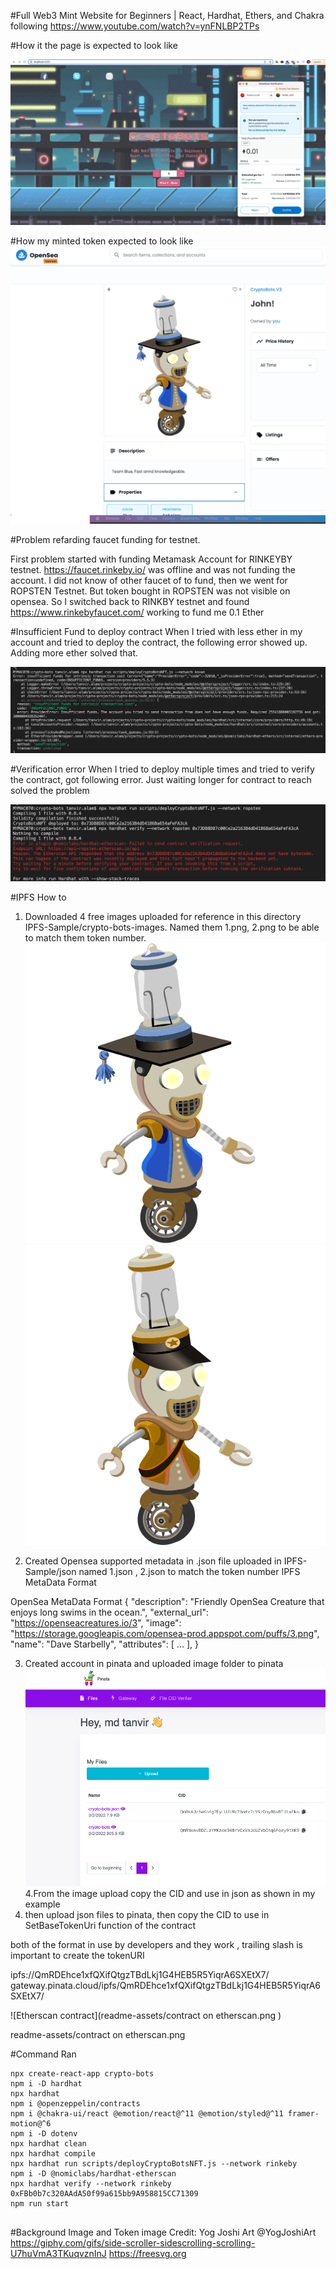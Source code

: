 #Full Web3 Mint Website for Beginners | React, Hardhat, Ethers, and Chakra following https://www.youtube.com/watch?v=ynFNLBP2TPs

#How it the page is expected to look like

![Minting Page](readme-assets/web-page-to-mint.png )

#How my minted token expected to look like
![Opensea Token Page](readme-assets/minted-in-opensea.png )

#Problem refarding faucet funding for testnet.

First problem started with funding Metamask Account for RINKEYBY testnet. https://faucet.rinkeby.io/ was offline and was not funding the account.
I did not know of other faucet of to fund, then we went for ROPSTEN Testnet. But token bought in ROPSTEN was not visible on opensea. So I 
switched back to RINKBY testnet and found https://www.rinkebyfaucet.com/ working to fund me 0.1 Ether

#Insufficient Fund to deploy contract
When I tried with less ether in my account and tried to deploy the contract, the following error showed up. Adding more ether solved that.

![Insufficient fund error](readme-assets/deployment-less-amount.png )


#Verification error
When I tried to deploy multiple times and tried to verify the contract, got following error. Just waiting longer for contract to reach
solved the problem

![Verification error](readme-assets/verification-error-not-reached.png )

#IPFS How to
1. Downloaded 4 free images uploaded for reference in this directory IPFS-Sample/crypto-bots-images. Named them 1.png, 2.png to be able to match them token number.
![Token image 1](IPFS-Sample/crypto-bots-images/1.png )
![Token image 4](IPFS-Sample/crypto-bots-images/4.png )

2. Created Opensea supported  metadata in .json  file uploaded in IPFS-Sample/json named 1.json  , 2.json to match the token number
IPFS MetaData Format


OpenSea MetaData Format
{
  "description": "Friendly OpenSea Creature that enjoys long swims in the ocean.", 
  "external_url": "https://openseacreatures.io/3", 
  "image": "https://storage.googleapis.com/opensea-prod.appspot.com/puffs/3.png", 
  "name": "Dave Starbelly",
  "attributes": [ ... ], 
}

3. Created account in pinata and uploaded image folder to pinata
![Token image 4](readme-assets/pinata-upload.png )
4.From the image upload copy the CID and use in json as shown in my example
5. then upload json files to pinata, then copy the CID to use in SetBaseTokenUri function of the contract

both of the format  in use by developers and they work , trailing slash is important to create the tokenURI

ipfs://QmRDEhce1xfQXifQtgzTBdLkj1G4HEB5R5YiqrA6SXEtX7/
gateway.pinata.cloud/ipfs/QmRDEhce1xfQXifQtgzTBdLkj1G4HEB5R5YiqrA6SXEtX7/

![Etherscan contract](readme-assets/contract on etherscan.png )

readme-assets/contract on etherscan.png

#Command Ran

```shell
npx create-react-app crypto-bots
npm i -D hardhat
npx hardhat
npm i @openzeppelin/contracts
npm i @chakra-ui/react @emotion/react@^11 @emotion/styled@^11 framer-motion@^6
npm i -D dotenv
npx hardhat clean
npx hardhat compile
npx hardhat run scripts/deployCryptoBotsNFT.js --network rinkeby
npm i -D @nomiclabs/hardhat-etherscan
npx hardhat verify --network rinkeby 0xFBb0b7c320AAdA50f99a615bb9A958815CC71309
npm run start
 
```

#Background Image and Token image Credit:
Yog Joshi Art
@YogJoshiArt
https://giphy.com/gifs/side-scroller-sidescrolling-scrolling-U7huVmA3TKuqvznInJ
https://freesvg.org


